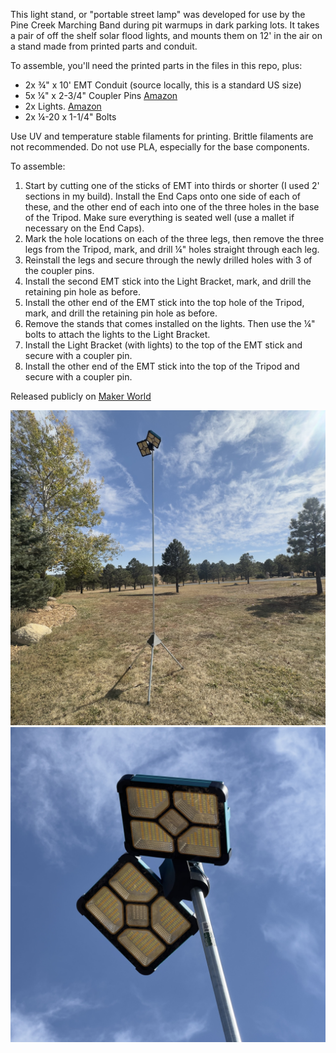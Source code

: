This light stand, or "portable street lamp" was developed for use by the Pine Creek Marching Band during pit warmups in dark parking lots.  It takes a pair of off the shelf solar flood lights, and mounts them on 12' in the air on a stand made from printed parts and conduit.

To assemble, you'll need the printed parts in the files in this repo, plus:

* 2x ¾" x 10' EMT Conduit (source locally, this is a standard US size)
* 5x ¼" x 2-3/4" Coupler Pins [Amazon](https://www.amazon.com/gp/product/B0C3BTMFC3)
* 2x Lights. [Amazon](https://www.amazon.com/gp/product/B0C23TR157)
* 2x ¼-20 x 1-1/4" Bolts


Use UV and temperature stable filaments for printing.  Brittle filaments are not recommended.  Do not use PLA, especially for the base components.


To assemble:
1. Start by cutting one of the sticks of EMT into thirds or shorter (I used 2' sections in my build). Install the End Caps onto one side of each of these, and the other end of each into one of the three holes in the base of the Tripod. Make sure everything is seated well (use a mallet if necessary on the End Caps).
2. Mark the hole locations on each of the three legs, then remove the three legs from the Tripod, mark, and drill ¼" holes straight through each leg.
3. Reinstall the legs and secure through the newly drilled holes with 3 of the coupler pins.
4. Install the second EMT stick into the Light Bracket, mark, and drill the retaining pin hole as before.
5. Install the other end of the EMT stick into the top hole of the Tripod, mark, and drill the retaining pin hole as before.
6. Remove the stands that comes installed on the lights. Then use the ¼" bolts to attach the lights to the Light Bracket.
7. Install the Light Bracket (with lights) to the top of the EMT stick and secure with a coupler pin.
8. Install the other end of the EMT stick into the top of the Tripod and secure with a coupler pin.


Released publicly on [Maker World](https://makerworld.com/en/models/60411#profileId-62534)



![Portable Street Lamp](./images/IMG_9404.jpg)
![Lamp Detail](./images/IMG_9407.jpg)